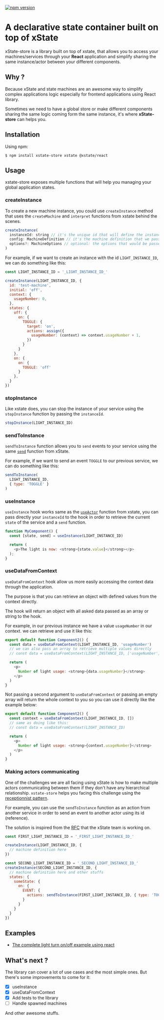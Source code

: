 [![npm version](https://badge.fury.io/js/xstate-store.svg)](https://badge.fury.io/js/xstate-store)
[](coverage/lcov-report/sort-arrow-sprite.png)
# A declarative state container built on top of xState

xState-store is a library built on top of xstate, that allows you to access your machines/services through your **React** application and simplify sharing the same instance/actor between your different components.

## Why ?

Because xState and state machines are an awesome way to simplify complex applications logic especially for frontend applications using React library.

Sometimes we need to have a global store or make different components sharing the same logic coming form the same instance, it's where **xState-store** can helps you.

## Installation

Using npm:

```
$ npm install xstate-store xstate @xstate/react
```

## Usage

xstate-store exposes multiple functions that will help you managing your global application states.

### createInstance

To create a new machine instance, you could use `createInstance` method that uses the `createMachine` and `interpret` functions from xstate behind the scenes.

```js
createInstance(
  instanceId: string // it's the unique id that will define the instance and helps us accessing it through the application
  config: MachineDefinition // it's the machine definition that we pass to `createMachine` in xstate
  options?: MachineOptions // optional: the options that would be passed to the xstate `createMachine` function
)
```

For example, if we want to create an instance with the id `LIGHT_INSTANCE_ID`, we can do something like this:

```js
const LIGHT_INSTANCE_ID = '_LIGHT_INSTANCE_ID_'

createInstance(LIGHT_INSTANCE_ID, {
  id: 'test-machine',
  initial: 'off',
  context: {
    usageNumber: 0,
  },
  states: {
    off: {
      on: {
        TOGGLE: {
          target: 'on',
          actions: assign({
            usageNumber: (context) => context.usageNumber + 1,
          })
        }
      }
    },
    on: {
      on: {
        TOGGLE: 'off'
      }
    },
  }
})
```

### stopInstance

Like xstate does, you can stop the instance of your service using the `stopInstance` function by passing the `instanceId`.

```js
stopInstance(LIGHT_INSTANCE_ID)
```

### sendToInstance

`sendToInstance` function allows you to `send` events to your service using the same [`send`](https://xstate.js.org/docs/guides/events.html#sending-events) function from xState.

For example, if we want to send an event `TOGGLE` to our previous service, we can do something like this:

```js
sendToInstance(
  LIGHT_INSTANCE_ID,
  { type: 'TOGGLE' }
)
```

### useInstance
`useInstance` hook works same as the [`useActor`](https://xstate.js.org/docs/packages/xstate-react/#useactor-actor-getsnapshot) function from xstate, you can pass directly your `instanceId` to the hook in order to retrieve the current `state` of the service and a `send` function.

```js
function MyComponent() {
  const [state, send] = useInstance(LIGHT_INSTANCE_ID)

  return (
    <p>The light is now: <strong>{state.value}</strong></p>
  );
}
```

### useDataFromContext
`useDataFromContext` hook allow us more easily accessing the context data through the application.

The purpose is that you can retrieve an object with defined values from the context directly.

The hook will return an object with all asked data passed as an array or string to the hook.

For example, in our previous instance we have a value `usageNumber` in our context. we can retrieve and use it like this:

```js
export default function Component2() {
  const data = useDataFromContext(LIGHT_INSTANCE_ID, 'usageNumber')
  // we can also pass an array to retrieve multiple values directly
  // const data = useDataFromContext(LIGHT_INSTANCE_ID, ['usageNumber', 'otherData'])

  return (
    <p>
      Number of light usage: <strong>{data.usageNumber}</strong>
    </p>
  )
}
```

Not passing a second argument to `useDataFromContext` or passing an empty array will return the whole context to you so you can use it directly like the example below:

```js
export default function Component2() {
  const context = useDataFromContext(LIGHT_INSTANCE_ID, [])
  // same as doing like this:
  // const data = useDataFromContext(LIGHT_INSTANCE_ID)

  return (
    <p>
      Number of light usage: <strong>{context.usageNumber}</strong>
    </p>
  )
}
```

### Making actors communicating

One of the challenges we are all facing using xState is how to make multiple actors communicating between them if they don't have any hierarchical relationship. `xstate-store` helps you facing this challenge using the 
[receptionnist pattern](https://doc.akka.io/docs/akka/current/typed/actor-discovery.html).

For example, you can use the `sendToInstance` function as an action from another service in order to send an event to another actor using its id (reference).

The solution is inspired from the [RFC](https://github.com/statelyai/rfcs/pull/5/files) that the xState team is working on.

```js
const FIRST_LIGHT_INSTANCE_ID = '_FIRST_LIGHT_INSTANCE_ID_'

createInstance(LIGHT_INSTANCE_ID, {
  // machine definition here
})

const SECOND_LIGHT_INSTANCE_ID = '_SECOND_LIGHT_INSTANCE_ID_'
createInstance(SECOND_LIGHT_INSTANCE_ID, {
  // machine definition here and other stuffs
  states: {
    someState: {
      on: {
        EVENT: {
          actions: sendToInstance(FIRST_LIGHT_INSTANCE_ID, { type: 'TOGGLE' })
        }
      }
    }
  }
})
```

## Examples
- [The complete light turn on/off example using react](https://github.com/moh12594/xstate-store/tree/main/example)

## What's next ?

The library can cover a lot of use cases and the most simple ones. But there's some improvements to come for it:

- [x] useInstance
- [x] useDataFromContext
- [x] Add tests to the library
- [ ] Handle spawned machines

And other awesome stuffs.

